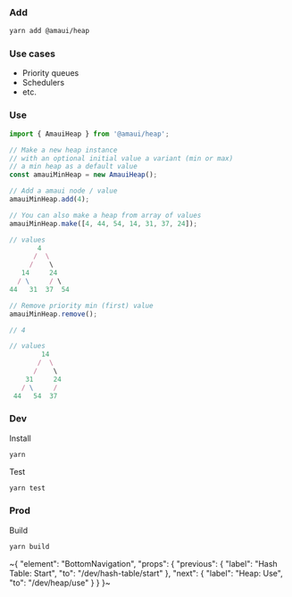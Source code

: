 
### Add

```sh
yarn add @amaui/heap
```

### Use cases
- Priority queues
- Schedulers
- etc.

### Use

```javascript
import { AmauiHeap } from '@amaui/heap';

// Make a new heap instance
// with an optional initial value a variant (min or max)
// a min heap as a default value
const amauiMinHeap = new AmauiHeap();

// Add a amaui node / value
amauiMinHeap.add(4);

// You can also make a heap from array of values
amauiMinHeap.make([4, 44, 54, 14, 31, 37, 24]);

// values
       4
      /  \
     /    \
   14     24
  / \     / \
44   31  37  54

// Remove priority min (first) value
amauiMinHeap.remove();

// 4

// values
        14
       /  \
      /    \
    31     24
   / \     /
 44   54  37
```

### Dev

Install

```sh
yarn
```

Test

```sh
yarn test
```

### Prod

Build

```sh
yarn build
```

~{
  "element": "BottomNavigation",
  "props": {
    "previous": {
      "label": "Hash Table: Start",
      "to": "/dev/hash-table/start"
    },
    "next": {
      "label": "Heap: Use",
      "to": "/dev/heap/use"
    }
  }
}~

